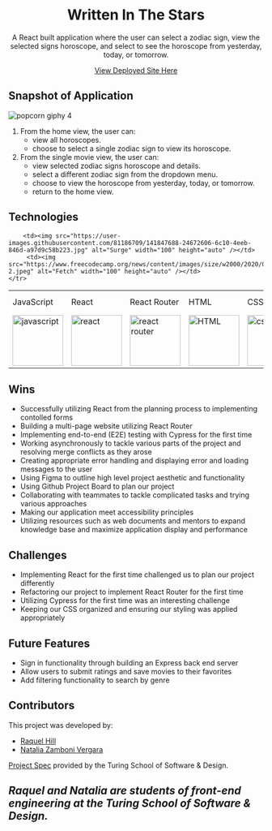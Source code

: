 <div align="center">
<h1>Written In The Stars</h1>
<p>A React built application where the user can select a zodiac sign, view the selected signs horoscope, and select to see the horoscope from yesterday, today, or tomorrow.</p>
<a href="https://roasted-popcorn-mod3.surge.sh/">View Deployed Site Here</a>
</div>


## Snapshot of Application

![popcorn giphy 4](https://user-images.githubusercontent.com/81186709/139349542-1619f773-6367-4f21-a20f-ed00015ee506.gif)



1. From the home view, the user can:
    - view all horoscopes. 
    - choose to select a single zodiac sign to view its horoscope.
2. From the single movie view, the user can:
    - view selected zodiac signs horoscope and details.
    - select a different zodiac sign from the dropdown menu.
    - choose to view the horoscope from yesterday, today, or tomorrow.  
    - return to the home view.

## Technologies

<table>
    <tr>
        <td>JavaScript</td>
        <td>React</td>
        <td>React Router</td>
        <td>HTML</td>
        <td>CSS</td>
        <td>Cypress</td>
        <td>Surge</td>
        <td>Fetch API</td>
    </tr>
    </tr>
        <td><img src="https://user-images.githubusercontent.com/73092355/119360616-074c6580-bc68-11eb-8ac1-f1ca05b87bf8.png" alt="javascript" width="100" height="auto" /></td>
        <td><img src="https://user-images.githubusercontent.com/73092355/119361040-74f89180-bc68-11eb-845a-29ec9f93f095.png" alt="react" width="100" height="auto" /></td>
        <td><img src="https://user-images.githubusercontent.com/73092355/119361186-9d808b80-bc68-11eb-97ee-05bde2700716.png" alt="react router" width="100" height="auto" /></td>
        <td><img src="https://user-images.githubusercontent.com/73092355/119402191-d553f700-bc99-11eb-8cd3-6ef44023d530.png" alt="HTML" width="100" height="auto" /></td>
        <td><img src="https://user-images.githubusercontent.com/73092355/119402395-1e0bb000-bc9a-11eb-9173-30403b8848d1.png" alt="css" width="100" height="auto" /></td>
        <td><img src="https://cdn.freebiesupply.com/logos/large/2x/figma-1-logo-png-transparent.png" alt="figma" width="100" height="auto" /></td>
        <td><img src="https://user-images.githubusercontent.com/73092355/119361263-b5f0a600-bc68-11eb-9f41-8e10aa013e7a.png" alt="Cypress" width="100" height="auto" /></td>

        <td><img src="https://user-images.githubusercontent.com/81186709/141847688-24672606-6c10-4eeb-846d-a97d9c58b223.jpg" alt="Surge" width="100" height="auto" /></td>
         <td><img src="https://www.freecodecamp.org/news/content/images/size/w2000/2020/08/wall-2.jpeg" alt="Fetch" width="100" height="auto" /></td>
    </tr>
</table>

## Wins

- Successfully utilizing React from the planning process to implementing contolled forms
- Building a multi-page website utilizing React Router
- Implementing end-to-end (E2E) testing with Cypress for the first time
- Working asynchronously to tackle various parts of the project and resolving merge conflicts as they arose
- Creating appropriate error handling and displaying error and loading messages to the user
- Using Figma to outline high level project aesthetic and functionality
- Using Github Project Board to plan our project
- Collaborating with teammates to tackle complicated tasks and trying various approaches
- Making our application meet accessibility principles  
- Utilizing resources such as web documents and mentors to expand knowledge base and maximize application display and performance

## Challenges

- Implementing React for the first time challenged us to plan our project differently
- Refactoring our project to implement React Router for the first time
- Utilizing Cypress for the first time was an interesting challenge
- Keeping our CSS organized and ensuring our styling was applied appropriately

## Future Features

- Sign in functionality through building an Express back end server
- Allow users to submit ratings and save movies to their favorites
- Add filtering functionality to search by genre

## Contributors

This project was developed by:

- [Raquel Hill](https://github.com/Raquelhill)
- [Natalia Zamboni Vergara](https://github.com/nzambonivergara)

[Project Spec](https://frontend.turing.edu/projects/module-3/rancid-tomatillos-v3.html) provided by the Turing School of Software & Design.

*Raquel and Natalia are students of front-end engineering at the Turing School of Software & Design.*
---

